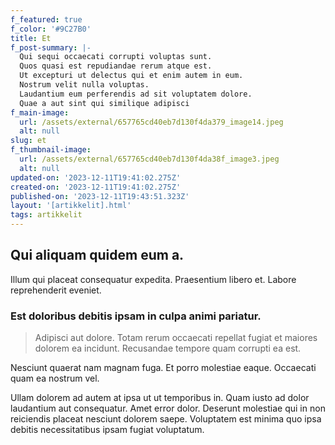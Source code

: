 ```yaml
---
f_featured: true
f_color: '#9C27B0'
title: Et
f_post-summary: |-
  Qui sequi occaecati corrupti voluptas sunt.
  Quos quasi est repudiandae rerum atque est.
  Ut excepturi ut delectus qui et enim autem in eum.
  Nostrum velit nulla voluptas.
  Laudantium eum perferendis ad sit voluptatem dolore.
  Quae a aut sint qui similique adipisci 
f_main-image:
  url: /assets/external/657765cd40eb7d130f4da379_image14.jpeg
  alt: null
slug: et
f_thumbnail-image:
  url: /assets/external/657765cd40eb7d130f4da38f_image3.jpeg
  alt: null
updated-on: '2023-12-11T19:41:02.275Z'
created-on: '2023-12-11T19:41:02.275Z'
published-on: '2023-12-11T19:43:51.323Z'
layout: '[artikkelit].html'
tags: artikkelit
---
```


Qui aliquam quidem eum a.
-------------------------

Illum qui placeat consequatur expedita. Praesentium libero et. Labore reprehenderit eveniet.

### Est doloribus debitis ipsam in culpa animi pariatur.

> Adipisci aut dolore. Totam rerum occaecati repellat fugiat et maiores dolorem ea incidunt. Recusandae tempore quam corrupti ea est.

Nesciunt quaerat nam magnam fuga. Et porro molestiae eaque. Occaecati quam ea nostrum vel.

Ullam dolorem ad autem at ipsa ut ut temporibus in. Quam iusto ad dolor laudantium aut consequatur. Amet error dolor. Deserunt molestiae qui in non reiciendis placeat nesciunt dolorem saepe. Voluptatem est minima quo ipsa debitis necessitatibus ipsam fugiat voluptatum.
